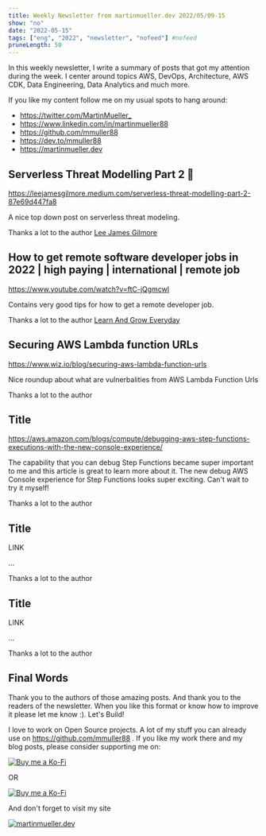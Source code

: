 ```yaml
---
title: Weekly Newsletter from martinmueller.dev 2022/05/09-15
show: "no"
date: "2022-05-15"
tags: ["eng", "2022", "newsletter", "nofeed"] #nofeed
pruneLength: 50
---
```


In this weekly newsletter, I write a summary of posts that got my attention during the week. I center around topics AWS, DevOps, Architecture, AWS CDK, Data Engineering, Data Analytics and much more.

If you like my content follow me on my usual spots to hang around:

- <https://twitter.com/MartinMueller_>
- <https://www.linkedin.com/in/martinmueller88>
- <https://github.com/mmuller88>
- <https://dev.to/mmuller88>
- <https://martinmueller.dev>

## Serverless Threat Modelling Part 2 🚀

https://leejamesgilmore.medium.com/serverless-threat-modelling-part-2-87e69d447fa8

A nice top down post on serverless threat modeling.

Thanks a lot to the author [Lee James Gilmore](https://leejamesgilmore.medium.com/)

## How to get remote software developer jobs in 2022 | high paying | international | remote job

https://www.youtube.com/watch?v=ftC-jQgmcwI

Contains very good tips for how to get a remote developer job.

Thanks a lot to the author [Learn And Grow Everyday](https://www.youtube.com/channel/UCMQtriZHwNgXl6eff5dNTHQ)

## Securing AWS Lambda function URLs

https://www.wiz.io/blog/securing-aws-lambda-function-urls

Nice roundup about what are vulnerbalities from AWS Lambda Function Urls

Thanks a lot to the author []()

## Title

https://aws.amazon.com/blogs/compute/debugging-aws-step-functions-executions-with-the-new-console-experience/

The capability that you can debug Step Functions became super important to me and this article is great to learn more about it. The new debug AWS Console experience for Step Functions looks super exciting. Can't wait to try it myself!

Thanks a lot to the author []()

## Title

LINK

...

Thanks a lot to the author []()

## Title

LINK

...

Thanks a lot to the author []()

## Final Words

Thank you to the authors of those amazing posts. And thank you to the readers of the newsletter. When you like this format or know how to improve it please let me know :). Let's Build!

I love to work on Open Source projects. A lot of my stuff you can already use on <https://github.com/mmuller88> . If you like my work there and my blog posts, please consider supporting me on:

[![Buy me a Ko-Fi](https://storage.ko-fi.com/cdn/useruploads/png_d554a01f-60f0-4969-94d1-7b69f3e28c2fcover.jpg?v=69a332f2-b808-4369-8ba3-dae0d1100dd4)](https://ko-fi.com/T6T1BR59W)

OR

[![Buy me a Ko-Fi](https://theastrologypodcast.com/wp-content/uploads/2015/06/become-my-patron-05.jpg)](https://www.patreon.com/bePatron?u=29010217)

And don't forget to visit my site

[![martinmueller.dev](https://martinmueller.dev/static/84caa5292a6d0c37c48ae280d04b5fa6/a7715/joint.jpg)](https://martinmueller.dev/resume)
